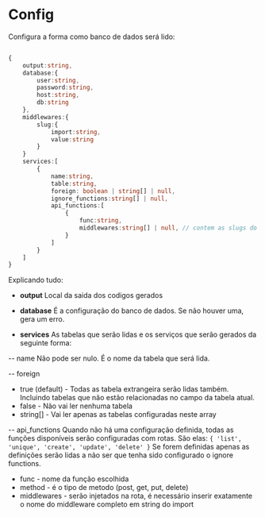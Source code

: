 # Config

Configura a forma como banco de dados será lido:

```typescript

{
    output:string,
    database:{
        user:string,
        password:string,
        host:string,
        db:string
    },
    middlewares:{
        slug:{
            import:string,
            value:string
        }
    }
    services:[
        {
            name:string,
            table:string,
            foreign: boolean | string[] | null,
            ignore_functions:string[] | null,
            api_functions:[
                {
                    func:string,
                    middlewares:string[] | null, // contem as slugs do middewar que será usado
                }
            ]
        }
    ]
}

```

Explicando tudo:

- **output**
Local da saida dos codigos gerados

- **database** 
É a configuração do banco de dados. Se não houver uma, gera um erro.


- **services** 
As tabelas que serão lidas e os serviços que serão gerados da seguinte forma:

-- name 
    Não pode ser nulo. É o nome da tabela que será lida.

-- foreign 
- true (default) - Todas as tabela extrangeira serão lidas também. Incluindo tabelas que não estão relacionadas no campo da tabela atual.
- false - Não vai ler nenhuma tabela
- string[] - Vai ler apenas as tabelas configuradas neste array

-- api_functions
    Quando não há uma configuração definida, todas as funções disponíveis serão configuradas com rotas. São elas:
    `{ 'list', 'unique', 'create', 'update', 'delete' }`
    Se forem definidas apenas as definições serão lidas a não ser que tenha sido configurado o ignore functions.

- func - nome da função escolhida
- method - é o tipo de metodo (post, get, put, delete)
- middlewares - serão injetados na rota, é necessário inserir exatamente o nome do middleware completo em string do import
